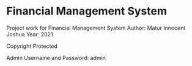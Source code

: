 # Financial Management System
 Project work for Financial Management System
 Author: Matur Innocent Joshua
 Year: 2021
 
 Copyright Protected

 Admin Username and Password: admin